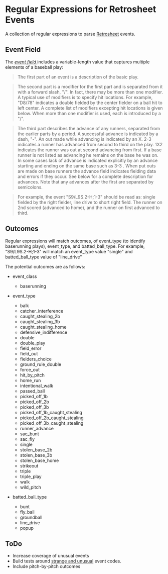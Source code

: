 # Regular Expressions for Retrosheet Events
A collection of regular expressions to parse [Retrosheet](http://www.retrosheet.org/) events.

## Event Field
The *[event field ](http://www.retrosheet.org/eventfile.htm#5)* includes a variable-length value that captures multiple elements of a baseball play:

> The first part of an event is a description of the basic play.

> The second part is a modifier for the first part and is separated from it with a forward slash, "/". In fact, there may be more than one modifier. A typical use of modifiers is to specify hit locations. For example, "D8/78" indicates a double fielded by the center fielder on a ball hit to left center. A complete list of modifiers excepting hit locations is given below. When more than one modifier is used, each is introduced by a "/".

> The third part describes the advance of any runners, separated from the earlier parts by a period. A successful advance is indicated by a dash, "-". An out made while advancing is indicated by an X. 2-3 indicates a runner has advanced from second to third on the play. 1X2 indicates the runner was out at second advancing from first. If a base runner is not listed as advancing he remains on the base he was on. In some cases lack of advance is indicated explicitly by an advance starting and ending on the same base such as 3-3 . When put outs are made on base runners the advance field indicates fielding data and errors if they occur. See below for a complete description for advances. Note that any advances after the first are separated by semicolons.

> For example, the event "S9/L9S.2-H;1-3" should be read as: single fielded by the right fielder, line drive to short right field. The runner on 2nd scored (advanced to home), and the runner on first advanced to third.

## Outcomes
Regular expressions will match outcomes, of event_type (to identify baserunning plays), event_type, and batted_ball_type.
For example, "S9/L9S.2-H;1-3" will match an event_type value "single" and batted_ball_type value of "line_drive"

The potential outcomes are as follows:

- event_class
    - baserunning

- event_type
    - balk
    - catcher_interference
    - caught_stealing_2b
    - caught_stealing_3b
    - caught_stealing_home
    - defensive_indifference
    - double
    - double_play
    - field_error
    - field_out
    - fielders_choice
    - ground_rule_double
    - force_out
    - hit_by_pitch
    - home_run
    - intentional_walk
    - passed_ball
    - picked_off_1b
    - picked_off_2b
    - picked_off_3b
    - picked_off_1b_caught_stealing
    - picked_off_2b_caught_stealing
    - picked_off_3b_caught_stealing
    - runner_advance
    - sac_bunt
    - sac_fly
    - single
    - stolen_base_2b
    - stolen_base_3b
    - stolen_base_home
    - strikeout
    - triple
    - triple_play
    - walk
    - wild_pitch

- batted_ball_type
    - bunt
    - fly_ball
    - groundball
    - line_drive 
    - popup    

## ToDo

- Increase coverage of unusual events 
- Build tests around [strange and unusual](http://www.retrosheet.org/strange.htm) event codes. 
- Include pitch-by-pitch outcomes
